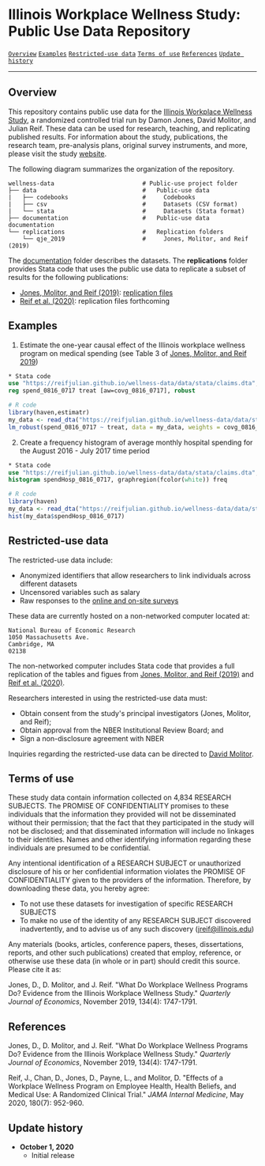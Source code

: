 # Illinois Workplace Wellness Study: Public Use Data Repository

[`Overview`](#overview) [`Examples`](#examples) [`Restricted-use data`](#restricted-use-data) [`Terms of use`](#terms-of-use) [`References`](#references) [`Update history`](#update-history) 

-----------

## Overview 

This repository contains public use data for the [Illinois Workplace Wellness Study](https://www.nber.org/workplacewellness/), a randomized controlled trial run by Damon Jones, David Molitor, and Julian Reif. These data can be used for research, teaching, and replicating published results. For information about the study, publications, the research team, pre-analysis plans, original survey instruments, and more, please visit the study [website](https://www.nber.org/workplacewellness/).

The following diagram summarizes the organization of the repository.
```
wellness-data                         # Public-use project folder
├── data                              #   Public-use data
|   ├── codebooks                     #     Codebooks
|   ├── csv                           #     Datasets (CSV format)
|   └── stata                         #     Datasets (Stata format)
├── documentation                     #   Public-use data documentation
└── replications                      #   Replication folders
    └── qje_2019                      #     Jones, Molitor, and Reif (2019)
```

The [documentation](/documentation/README.md) folder describes the datasets. The **replications** folder provides Stata code that uses the public use data to replicate a subset of results for the following publications:
  - [Jones, Molitor, and Reif (2019)](https://www.nber.org/workplacewellness/s/IL_Wellness_Study_1.pdf): [replication files](replications/qje_2019)
  - [Reif et al. (2020)](https://jamanetwork.com/journals/jamainternalmedicine/article-abstract/2765690?guestAccessKey=e5e8e875-c27f-44c4-a5b1-bea7ea27af57): replication files forthcoming

## Examples

1. Estimate the one-year causal effect of the Illinois workplace wellness program on medical spending (see Table 3 of [Jones, Molitor, and Reif 2019](https://www.nber.org/workplacewellness/s/IL_Wellness_Study_1.pdf))

```stata
* Stata code
use "https://reifjulian.github.io/wellness-data/data/stata/claims.dta", clear
reg spend_0816_0717 treat [aw=covg_0816_0717], robust
```

```R
# R code
library(haven,estimatr)
my_data <- read_dta("https://reifjulian.github.io/wellness-data/data/stata/claims.dta")
lm_robust(spend_0816_0717 ~ treat, data = my_data, weights = covg_0816_0717, se_type = "HC1")
```

2. Create a frequency histogram of average monthly hospital spending for the August 2016 - July 2017 time period

```stata
* Stata code
use "https://reifjulian.github.io/wellness-data/data/stata/claims.dta", clear
histogram spendHosp_0816_0717, graphregion(fcolor(white)) freq
```

```R
# R code
library(haven)
my_data <- read_dta("https://reifjulian.github.io/wellness-data/data/stata/claims.dta")
hist(my_data$spendHosp_0816_0717)
```


## Restricted-use data

The restricted-use data include:
  - Anonymized identifiers that allow researchers to link individuals across different datasets
  - Uncensored variables such as salary
  - Raw responses to the [online and on-site surveys](https://www.nber.org/workplacewellness/downloads/)

These data are currently hosted on a non-networked computer located at:

	National Bureau of Economic Research
	1050 Massachusetts Ave.
	Cambridge, MA 
	02138

The non-networked computer includes Stata code that provides a full replication of the tables and figues from [Jones, Molitor, and Reif (2019)](https://www.nber.org/workplacewellness/s/IL_Wellness_Study_1.pdf) and [Reif et al. (2020)](https://jamanetwork.com/journals/jamainternalmedicine/article-abstract/2765690?guestAccessKey=e5e8e875-c27f-44c4-a5b1-bea7ea27af57).

Researchers interested in using the restricted-use data must:
  - Obtain consent from the study's principal investigators (Jones, Molitor, and Reif);
  - Obtain approval from the NBER Institutional Review Board; and
  - Sign a non-disclosure agreement with NBER

Inquiries regarding the restricted-use data can be directed to [David Molitor](mailto:dmolitor@illinois.edu).

## Terms of use

These study data contain information collected on 4,834 RESEARCH SUBJECTS. The PROMISE OF CONFIDENTIALITY promises to these individuals that the information they provided will not be disseminated without their permission; that the fact that they participated in the study will not be disclosed; and that disseminated information will include no linkages to their identities. Names and other identifying information regarding these individuals are presumed to be confidential.

Any intentional identification of a RESEARCH SUBJECT or unauthorized disclosure of his or her confidential information violates the PROMISE OF CONFIDENTIALITY given to the providers of the information. Therefore, by downloading these data, you hereby agree:

  - To not use these datasets for investigation of specific RESEARCH SUBJECTS
  - To make no use of the identity of any RESEARCH SUBJECT discovered inadvertently, and to advise us of any such discovery (jreif@illinois.edu)

Any materials (books, articles, conference papers, theses, dissertations, reports, and other such publications) created that employ, reference, or otherwise use these data (in whole or in part) should credit this source. Please cite it as:

Jones, D., D. Molitor, and J. Reif. "What Do Workplace Wellness Programs Do? Evidence from the Illinois Workplace Wellness Study." *Quarterly Journal of Economics*, November 2019, 134(4): 1747-1791.

## References

Jones, D., D. Molitor, and J. Reif. "What Do Workplace Wellness Programs Do? Evidence from the Illinois Workplace Wellness Study." *Quarterly Journal of Economics*, November 2019, 134(4): 1747-1791.

Reif, J., Chan, D., Jones, D., Payne, L., and Molitor, D. "Effects of a Workplace Wellness Program on Employee Health, Health Beliefs, and Medical Use: A Randomized Clinical Trial." *JAMA Internal Medicine*, May 2020, 180(7): 952-960.

## Update history

* **October 1, 2020**
  - Initial release
